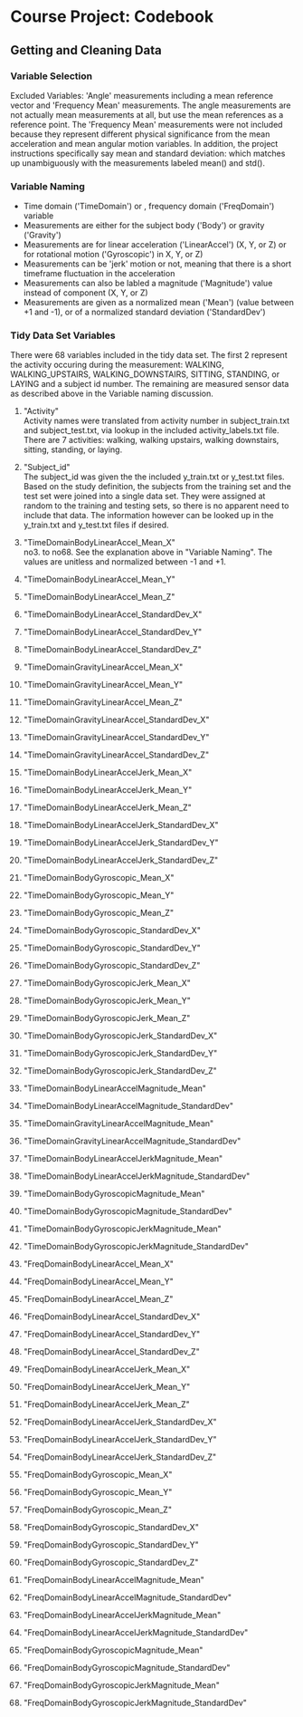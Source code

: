 # Course Project: Codebook
## Getting and Cleaning Data


### Variable Selection

Excluded Variables: 'Angle' measurements including a mean reference vector and 'Frequency Mean' measurements.  The angle measurements are not actually mean measurements at all, but use the mean references as a reference point.  The 'Frequency Mean' measurements were not included because they represent different physical significance from the mean acceleration and mean angular motion variables.  In addition, the project instructions specifically say mean and standard deviation: which matches up unambiguously with the measurements labeled mean() and std().

### Variable Naming

* Time domain ('TimeDomain') or , frequency domain ('FreqDomain') variable
* Measurements are either for the subject body ('Body') or gravity ('Gravity')
* Measurements are for linear acceleration ('LinearAccel') (X, Y, or Z) or for rotational motion ('Gyroscopic') in X, Y, or Z)
* Measurements can be 'jerk' motion or not, meaning that there is a short timeframe fluctuation in the acceleration
* Measurements can also be labled a magnitude ('Magnitude') value instead of component (X, Y, or Z)
* Measurements are given as a normalized mean ('Mean') (value between +1 and -1), or of a normalized standard deviation ('StandardDev')

###  Tidy Data Set Variables

There were 68 variables included in the tidy data set.  The first 2 represent the activity occuring during the measurement: WALKING, WALKING_UPSTAIRS, WALKING_DOWNSTAIRS, SITTING, STANDING, or LAYING and a subject id number.  The remaining are measured sensor data as described above in the Variable naming discussion.

1.   "Activity"  
Activity names were translated from activity number in subject_train.txt and subject_test.txt, via lookup in the included activity_labels.txt file.  There are 7 activities: walking, walking upstairs, walking downstairs, sitting, standing, or laying.  

2.   "Subject_id"  
The subject_id was given the the included y_train.txt or y_test.txt files.  Based on the study definition, the subjects from the training set and the test set were joined into a single data set.  They were assigned at random to the training and testing sets, so there is no apparent need to include that data.  The information however can be looked up in the y_train.txt and y_test.txt files if desired.  

3.   "TimeDomainBodyLinearAccel_Mean_X"  
    no3. to no68. See the explanation above in "Variable Naming".  The values are unitless and normalized between -1 and +1.  
4.   "TimeDomainBodyLinearAccel_Mean_Y"
5.   "TimeDomainBodyLinearAccel_Mean_Z"
6.   "TimeDomainBodyLinearAccel_StandardDev_X"
7.   "TimeDomainBodyLinearAccel_StandardDev_Y"
8.   "TimeDomainBodyLinearAccel_StandardDev_Z"
9.   "TimeDomainGravityLinearAccel_Mean_X"
10.  "TimeDomainGravityLinearAccel_Mean_Y"
11.  "TimeDomainGravityLinearAccel_Mean_Z"
12.  "TimeDomainGravityLinearAccel_StandardDev_X"
13.  "TimeDomainGravityLinearAccel_StandardDev_Y"
14.  "TimeDomainGravityLinearAccel_StandardDev_Z"
15.  "TimeDomainBodyLinearAccelJerk_Mean_X"
16.  "TimeDomainBodyLinearAccelJerk_Mean_Y"
17.  "TimeDomainBodyLinearAccelJerk_Mean_Z"
18.  "TimeDomainBodyLinearAccelJerk_StandardDev_X"
19.  "TimeDomainBodyLinearAccelJerk_StandardDev_Y"
20.  "TimeDomainBodyLinearAccelJerk_StandardDev_Z"
21.  "TimeDomainBodyGyroscopic_Mean_X"
22.  "TimeDomainBodyGyroscopic_Mean_Y"
23.  "TimeDomainBodyGyroscopic_Mean_Z"
24.  "TimeDomainBodyGyroscopic_StandardDev_X"
25.  "TimeDomainBodyGyroscopic_StandardDev_Y"
26.  "TimeDomainBodyGyroscopic_StandardDev_Z"
27.  "TimeDomainBodyGyroscopicJerk_Mean_X"
28.  "TimeDomainBodyGyroscopicJerk_Mean_Y"
29.  "TimeDomainBodyGyroscopicJerk_Mean_Z"
30.  "TimeDomainBodyGyroscopicJerk_StandardDev_X"
31.  "TimeDomainBodyGyroscopicJerk_StandardDev_Y"
32.  "TimeDomainBodyGyroscopicJerk_StandardDev_Z"
33.  "TimeDomainBodyLinearAccelMagnitude_Mean"
34.  "TimeDomainBodyLinearAccelMagnitude_StandardDev"
35.  "TimeDomainGravityLinearAccelMagnitude_Mean"
36.  "TimeDomainGravityLinearAccelMagnitude_StandardDev"
37.  "TimeDomainBodyLinearAccelJerkMagnitude_Mean"
38.  "TimeDomainBodyLinearAccelJerkMagnitude_StandardDev"
39.  "TimeDomainBodyGyroscopicMagnitude_Mean"
40.  "TimeDomainBodyGyroscopicMagnitude_StandardDev"
41.  "TimeDomainBodyGyroscopicJerkMagnitude_Mean"
42.  "TimeDomainBodyGyroscopicJerkMagnitude_StandardDev"
43.  "FreqDomainBodyLinearAccel_Mean_X"
44.  "FreqDomainBodyLinearAccel_Mean_Y"
45.  "FreqDomainBodyLinearAccel_Mean_Z"
46.  "FreqDomainBodyLinearAccel_StandardDev_X"
47.  "FreqDomainBodyLinearAccel_StandardDev_Y"
48.  "FreqDomainBodyLinearAccel_StandardDev_Z"
49.  "FreqDomainBodyLinearAccelJerk_Mean_X"
50.  "FreqDomainBodyLinearAccelJerk_Mean_Y"
51.  "FreqDomainBodyLinearAccelJerk_Mean_Z"
52.  "FreqDomainBodyLinearAccelJerk_StandardDev_X"
53.  "FreqDomainBodyLinearAccelJerk_StandardDev_Y"
54.  "FreqDomainBodyLinearAccelJerk_StandardDev_Z"
55.  "FreqDomainBodyGyroscopic_Mean_X"
56.  "FreqDomainBodyGyroscopic_Mean_Y"
57.  "FreqDomainBodyGyroscopic_Mean_Z"
58.  "FreqDomainBodyGyroscopic_StandardDev_X"
59.  "FreqDomainBodyGyroscopic_StandardDev_Y"
60.  "FreqDomainBodyGyroscopic_StandardDev_Z"
61.  "FreqDomainBodyLinearAccelMagnitude_Mean"
62.  "FreqDomainBodyLinearAccelMagnitude_StandardDev"
63.  "FreqDomainBodyLinearAccelJerkMagnitude_Mean"
64.  "FreqDomainBodyLinearAccelJerkMagnitude_StandardDev"
65.  "FreqDomainBodyGyroscopicMagnitude_Mean"
66.  "FreqDomainBodyGyroscopicMagnitude_StandardDev"
67.  "FreqDomainBodyGyroscopicJerkMagnitude_Mean"
68.  "FreqDomainBodyGyroscopicJerkMagnitude_StandardDev"
